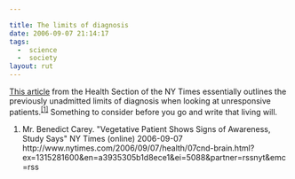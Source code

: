```yaml
---

title: The limits of diagnosis
date: 2006-09-07 21:14:17
tags:
  -  science
  -  society
layout: rut
---
```


<a href="http://www.nytimes.com/2006/09/07/health/07cnd-brain.html?ex=1315281600&en=a3935305b1d8ece1&ei=5088&partner=rssnyt&emc=rss" title="Vegetative Patient Shows Signs of Awareness, Study Says - New York Times">This article</a> from the Health Section of the NY Times essentially outlines the previously unadmitted limits of diagnosis when looking at unresponsive patients.<sup><a href="http://www.nytimes.com/2006/09/07/health/07cnd-brain.html?ex=1315281600&en=a3935305b1d8ece1&ei=5088&partner=rssnyt&emc=rss" title="Vegetative Patient Shows Signs of Awareness, Study Says - New York Times">[1]</a></sup>  Something to consider before you go and write that living will.

<div class="postrefs"><ol>
<li>Mr. Benedict Carey.  "Vegetative Patient Shows Signs of Awareness, Study Says" NY Times (online) 2006-09-07 http://www.nytimes.com/2006/09/07/health/07cnd-brain.html?ex=1315281600&en=a3935305b1d8ece1&ei=5088&partner=rssnyt&emc=rss</li>
</ol></div>

